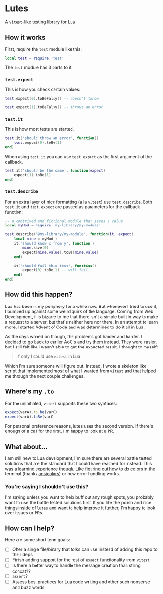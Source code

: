 # Lutes

A `vitest`-like testing library for Lua

## How it works

First, require the `test` module like this:

```lua
local test = require 'test'
```

The `test` module has 3 parts to it.

### `test.expect`

This is how you check certain values:

```lua
test.expect(0).toBeFalsy() -- doesn't throw

test.expect(1).toBeFalsy() -- throws an error
```

### `test.it`

This is how most tests are started.

```lua
test.it('should throw an error', function()
    test.expect(0).toBe(1)
end)
```

When using `test.it` you can use `test.expect` as the first argument of the callback.

```lua
test.it('should be the same', function(expect)
    expect(1).toBe(1)
end)
```

### `test.describe`

For an extra layer of nice formatting (a la `vitest`) use `test.describe`. Both `test.it` and `test.expect` are passed as parameters for the callback function:

```lua
-- a contrived and fictional module that saves a value
local myMod = require 'my-library/my-module'

test.describe('@my-library/my-module', function(it, expect)
    local mine = myMod()
    it('should know x from y', function()
        mine.save(0)
        expect(mine.value).toBe(mine.value)
    end)

    it('should fail this test', function()
        expect(0).toBe(1) -- will fail
    end)
end)
```

## How did this happen?

Lua has been in my periphery for a while now. But whenever I tried to use it, I bumped up against some weird quirk of the language. Coming from Web Development, it is bizarre to me that there isn't a simple built in way to make a request to a server, but that's neither here nor there. In an attempt to learn more, I started Advent of Code and was determined to do it all in Lua.

As the days waned on though, the problems got harder and harder. I decided to go back to earlier AoC's and try them instead. They were easier, but I still felt like I wasn't able to get the expected result. I thought to myself:

> If only I could use `vitest` in Lua

Which I'm sure someone will figure out. Instead, I wrote a skeleton like script that implemented *most* of what I wanted from `vitest` and that helped me through the next couple challenges.

## Where's my `.to`

For the uninitiated, `vitest` supports these two syntaxes:

```js
expect(varA).to.be(varC)
expect(varA).toBe(varC)
```

For personal preference reasons, lutes uses the second version. If there's enough of a call for the first, I'm happy to look at a PR.

## What about...

I am still new to Lua development, I'm sure there are several battle tested solutions that are the standard that I could have reached for instead. This was a learning experience though. Like figuring out how to do colors in the terminal (thanks [ansicolors](https://github.com/kikito/ansicolors.lua)) or how error handling works.

### You're saying I shouldn't use this?

I'm saying unless you want to help buff out any rough spots, you probably want to use the battle tested solutions first. If you like the polish and nice things inside of `lutes` and want to help improve it further, I'm happy to look over issues or PRs.

## How can I help?

Here are some short term goals:

- [ ] Offer a single file/binary that folks can use instead of adding this repo to their deps
- [ ] Finish adding support for the rest of `expect` functionality from `vitest`
- [ ] Is there a better way to handle the message creation than string concat??
- [ ] `assert`?
- [ ] Assess best practices for Lua code writing and other such nonsense and buzz words